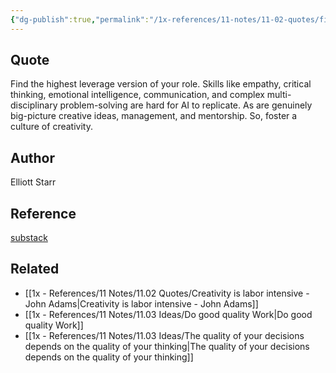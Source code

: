 ```yaml
---
{"dg-publish":true,"permalink":"/1x-references/11-notes/11-02-quotes/find-the-highest-leverage-version-of-your-role-elliot-starr/","title":"Find the highest leverage version of your role - Elliot Starr","created":"2024-07-23T22:11:08.069+03:00","updated":"2024-07-25T04:25:54.272+03:00"}
---
```



## Quote
Find the highest leverage version of your role. Skills like empathy, critical thinking, emotional intelligence, communication, and complex multi-disciplinary problem-solving are hard for AI to replicate. As are genuinely big-picture creative ideas, management, and mentorship. So, foster a culture of creativity.
## Author
Elliott Starr

## Reference
[substack](https://elliottwrites.substack.com/p/its-a-gen-ai-in-a-bottle-in-a-bottle?utm_source=post-email-title&publication_id=474151&post_id=146917843&utm_campaign=email-post-title&isFreemail=true&token=eyJ1c2VyX2lkIjoxOTQ5NzAzNDMsInBvc3RfaWQiOjE0NjkxNzg0MywiaWF0IjoxNzIxNzQyMDYzLCJleHAiOjE3MjQzMzQwNjMsImlzcyI6InB1Yi00NzQxNTEiLCJzdWIiOiJwb3N0LXJlYWN0aW9uIn0.IQL7k9yIfMeLc2kSlIcDUHlZ_ac415m_NYvOr38-3OM&r=382w2v&triedRedirect=true&utm_medium=email)

## Related
- [[1x - References/11 Notes/11.02 Quotes/Creativity is labor intensive - John Adams\|Creativity is labor intensive - John Adams]]
- [[1x - References/11 Notes/11.03 Ideas/Do good quality Work\|Do good quality Work]]
- [[1x - References/11 Notes/11.03 Ideas/The quality of your decisions depends on the quality of your thinking\|The quality of your decisions depends on the quality of your thinking]]